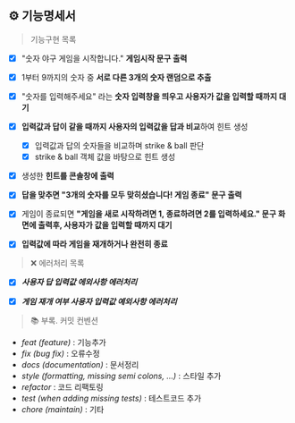 ## ⚙️ 기능명세서

> 기능구현 목록

- [x] "숫자 야구 게임을 시작합니다." **게임시작 문구 출력**

- [x] 1부터 9까지의 숫자 중 **서로 다른 3개의 숫자 랜덤으로 추출**

- [x] "숫자를 입력해주세요" 라는 **숫자 입력창을 띄우고 사용자가 값을 입력할 때까지 대기**

- [x] **입력값과 답이 같을 때까지 사용자의 입력값을 답과 비교**하여 힌트 생성

  - [x] 입력값과 답의 숫자들을 비교하며 strike & ball 판단
  - [x] strike & ball 객체 값을 바탕으로 힌트 생성

- [x] 생성한 **힌트를 콘솔창에 출력**

- [x] **답을 맞추면 "3개의 숫자를 모두 맞히셨습니다! 게임 종료" 문구 출력**

- [x] 게임이 종료되면 **"게임을 새로 시작하려면 1, 종료하려면 2를 입력하세요." 문구 화면에 출력후, 사용자가 값을 입력할 때까지 대기**

- [x] **입력값에 따라 게임을 재개하거나 완전히 종료**

> ❌ 에러처리 목록

- [x] **_사용자 답 입력값 에외사항 에러처리_**

- [x] **_게임 재개 여부 사용자 입력값 예외사항 에러처리_**

> 📚 부록. 커밋 컨벤션

- _feat (feature)_ : 기능추가
- _fix (bug fix)_ : 오류수정
- _docs (documentation)_ : 문서정리
- _style (formatting, missing semi colons, …)_ : 스타일 추가
- _refactor_ : 코드 리팩토링
- _test (when adding missing tests)_ : 테스트코드 추가
- _chore (maintain)_ : 기타
